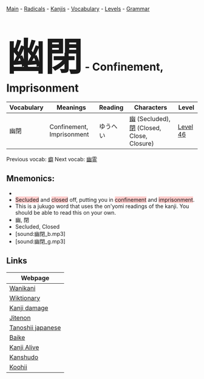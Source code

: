 <style> bigfont {font-size: 100px}</style>
[Main](../README.md) -
[Radicals](../radicals.md) -
[Kanjis](../kanjis.md) -
[Vocabulary](../vocabulary.md) -
[Levels](../levels.md) -
[Grammar](../grammar.md)
# <bigfont> 幽閉</bigfont> - Confinement, Imprisonment 

| Vocabulary | Meanings | Reading | Characters | Level |
| --- | --- | --- | --- | --- |
| 幽閉 | Confinement, Imprisonment | ゆうへい |  [幽](../kanjis/幽.md) (Secluded), [閉](../kanjis/閉.md) (Closed, Close, Closure) | [Level 46](../levels/wk_level46.md) |

Previous vocab: [癖](癖.md) Next vocab: [幽霊](幽霊.md) 

## Mnemonics:

* 
* <span style="background-color:#ffcccb"> Secluded</span> and <span style="background-color:#ffcccb"> closed</span> off, putting you in <span style="background-color:#ffcccb"> confinement</span> and <span style="background-color:#ffcccb"> imprisonment</span>.
* This is a jukugo word that uses the on'yomi readings of the kanji. You should be able to read this on your own.
* 幽, 閉
* Secluded, Closed
* [sound:幽閉_b.mp3]
* [sound:幽閉_g.mp3]


## Links 

| Webpage |
| --- |
| [Wanikani          ](https://www.wanikani.com/kanji/幽閉) |
| [Wiktionary        ](https://en.wiktionary.org/wiki/幽閉) |
| [Kanji damage      ](http://www.kanjidamage.com/kanji/search?utf8=✓&q=幽閉) |
| [Jitenon           ](https://jitenon.com/kanji/幽閉) |
| [Tanoshii japanese ](https://www.tanoshiijapanese.com/dictionary/kanji.cfm?k=幽閉) |
| [Baike             ](https://baike.baidu.com/item/幽閉) |
| [Kanji Alive       ](https://app.kanjialive.com/幽閉) |
| [Kanshudo          ](https://www.kanshudo.com/searchmn?q=幽閉) |
| [Koohii            ](https://kanji.koohii.com/study/kanji/幽閉) |
